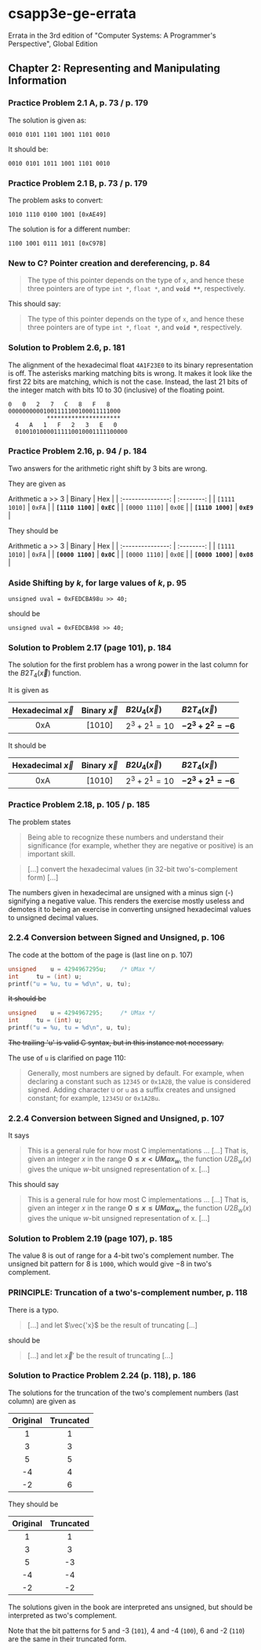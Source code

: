 # csapp3e-ge-errata
Errata in the 3rd edition of "Computer Systems: A Programmer's Perspective", Global Edition

## Chapter 2: Representing and Manipulating Information

### Practice Problem 2.1 A, p. 73 / p. 179
The solution is given as:
```
0010 0101 1101 1001 1101 0010
```
It should be:
```
0010 0101 1011 1001 1101 0010
```

### Practice Problem 2.1 B, p. 73 / p. 179
The problem asks to convert:
```
1010 1110 0100 1001 [0xAE49]
```
The solution is for a different number:
```
1100 1001 0111 1011 [0xC97B]
```

### **New to C?**	Pointer creation and dereferencing, p. 84
> The type of this pointer depends on the type of `x`, and hence these three
> pointers are of type `int *`, `float *`, and **`void **`**, respectively.

This should say:

> The type of this pointer depends on the type of `x`, and hence these three
> pointers are of type `int *`, `float *`, and **`void *`**, respectively.

### Solution to Problem 2.6, p. 181
The alignment of the hexadecimal float `4A1F23E0` to its binary representation
is off.
The asterisks marking matching bits is wrong. It makes it look like the first
22 bits are matching, which is not the case. Instead, the last 21 bits of the
integer match with bits 10 to 30 (inclusive) of the floating point.
```
0   0   2   7   C   8   F   8
00000000001001111100100011111000
           *********************
  4   A   1   F   2   3   E   0
  01001010000111110010001111100000
```

### Practice Problem 2.16, p. 94 / p. 184
Two answers for the arithmetic right shift by 3 bits are wrong.

They are given as

Arithmetic a >> 3
| Binary            | Hex        |
| :---------------: | :--------: |
| `[1111 1010]`     | `0xFA`     |
| **`[1110 1100]`** | **`0xEC`** |
| `[0000 1110]`     | `0x0E`     |
| **`[1110 1000]`** | **`0xE9`** |


They should be

Arithmetic a >> 3
| Binary            | Hex        |
| :---------------: | :--------: |
| `[1111 1010]`     | `0xFA`     |
| **`[0000 1100]`** | **`0x0C`** |
| `[0000 1110]`     | `0x0E`     |
| **`[0000 1000]`** | **`0x08`** |

### **Aside**	Shifting by *k*, for large values of *k*, p. 95
`unsigned uval = 0xFEDCBA98u >> 40;`

should be

`unsigned uval = 0xFEDCBA98 >> 40;`

### Solution to Problem 2.17 (page 101), p. 184
The solution for the first problem has a wrong power in the last column for
the $B2T_4 \left( \vec{x} \right)$ function.

It is given as

| Hexadecimal $\vec{x}$ | Binary $\vec{x}$ | $B2U_4 \left( \vec{x} \right)$ | $B2T_4 \left( \vec{x} \right)$ |
| :-------------------: | :--------------: | :----------------------------- | :----------------------------- |
| 0xA                   | [1010]           | $2^3 + 2^1 = 10$               | **$-2^3 + 2^2 = -6$**          |

It should be

| Hexadecimal $\vec{x}$ | Binary $\vec{x}$ | $B2U_4 \left( \vec{x} \right)$ | $B2T_4 \left( \vec{x} \right)$ |
| :-------------------: | :--------------: | :----------------------------- | :----------------------------- |
| 0xA                   | [1010]           | $2^3 + 2^1 = 10$               | **$-2^3 + 2^1 = -6$**          |

### Practice Problem 2.18, p. 105 / p. 185
The problem states

> Being able to recognize these numbers and understand their significance (for
> example, whether they are negative or positive) is an important skill.

> [...] convert the hexadecimal values (in 32-bit two's-complement form) [...]

The numbers given in hexadecimal are unsigned with a minus sign (-)
signifying a negative value. This renders the exercise mostly useless and
demotes it to being an exercise in converting unsigned hexadecimal values to
unsigned decimal values.

### 2.2.4 Conversion between Signed and Unsigned, p. 106
The code at the bottom of the page is (last line on p. 107)

```C
unsigned	u = 4294967295u;	/* UMax */
int		tu = (int) u;
printf("u = %u, tu = %d\n", u, tu);
```

~~It should be~~

```C
unsigned	u = 4294967295;		/* UMax */
int		tu = (int) u;
printf("u = %u, tu = %d\n", u, tu);
```

~~The trailing 'u' is valid C syntax, but in this instance not necessary.~~

The use of `u` is clarified on page 110:

> Generally, most numbers are signed by default. For example, when declaring a 
> constant such as `12345` or `0x1A2B`, the value is considered signed. Adding
> character `U` or `u` as a suffix creates and unsigned constant; for example,
> `12345U` or `0x1A2Bu`.

### 2.2.4 Conversion between Signed and Unsigned, p. 107
It says

> This is a general rule for how most C implementations ... [...] 
> That is, given an integer $x$ in the range **$0 \leq x < UMax_w$**, the
> function $U2B_w(x)$ gives the unique $w$-bit unsigned representation of x. 
> [...]

This should say

> This is a general rule for how most C implementations ... [...] 
> That is, given an integer $x$ in the range **$0 \leq x \leq UMax_w$**, the
> function $U2B_w(x)$ gives the unique $w$-bit unsigned representation of x.
> [...]

### Solution to Problem 2.19 (page 107), p. 185
The value $8$ is out of range for a 4-bit two's complement number. The unsigned
bit pattern for $8$ is `1000`, which would give $-8$ in two's complement.

### PRINCIPLE: Truncation of a two's-complement number, p. 118
There is a typo.

> [...] and let $\vec{'x}$ be the result of truncating [...]

should be

> [...] and let $\vec{x}'$ be the result of truncating [...]

### Solution to Practice Problem 2.24 (p. 118),  p. 186
The solutions for the truncation of the two's complement numbers (last column)
are given as

| Original | Truncated |
| :------: | :-------: |
| 1        | 1         |
| 3        | 3         |
| 5        | 5         |
| -4       | 4         |
| -2       | 6         |

They should be

| Original | Truncated |
| :------: | :-------: |
| 1        | 1         |
| 3        | 3         |
| 5        | -3        |
| -4       | -4        |
| -2       | -2        |

The solutions given in the book are interpreted ans unsigned, but should be
interpreted as two's complement.

Note that the bit patterns for 5 and -3 (`101`), 4 and -4 (`100`),
6 and -2 (`110`) are the same in their truncated form.

